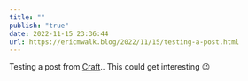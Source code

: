 ```yaml
---
title: ""
publish: "true"
date: 2022-11-15 23:36:44
url: https://ericmwalk.blog/2022/11/15/testing-a-post.html
---
```


Testing a post from <a href="https://www.craft.do">Craft</a>.. This could get interesting 😉